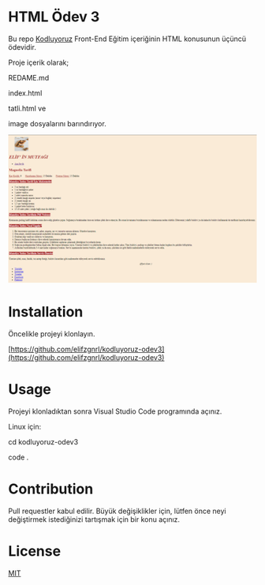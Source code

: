 # HTML Ödev 3

Bu repo [Kodluyoruz](https://www.kodluyoruz.org/) Front-End Eğitim içeriğinin HTML konusunun üçüncü ödevidir. 

Proje içerik olarak;

REDAME.md

index.html 

tatli.html ve

image dosyalarını barındırıyor.

![](img/ekranalintisi.PNG)

# Installation

Öncelikle projeyi klonlayın. 

[https://github.com/elifzgnrl/kodluyoruz-odev3](https://github.com/elifzgnrl/kodluyoruz-odev3)
  
# Usage
Projeyi klonladıktan sonra Visual Studio Code programında açınız.

Linux için:

cd kodluyoruz-odev3

code .

# Contribution
Pull requestler kabul edilir. Büyük değişiklikler için, lütfen önce neyi değiştirmek istediğinizi tartışmak için bir konu açınız.

# License
[MIT](https://choosealicense.com/licenses/mit/)
